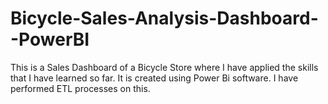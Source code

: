 # Bicycle-Sales-Analysis-Dashboard--PowerBI
This is a Sales Dashboard of a Bicycle Store where I have applied the skills that I have learned so far. It is created using Power Bi software. I have performed ETL processes on this. 
